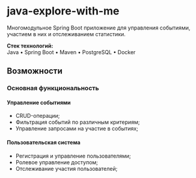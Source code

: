# java-explore-with-me

Многомодульное Spring Boot приложение для управления событиями, участием в них и отслеживанием статистики.  

**Стек технологий:**  
Java • Spring Boot • Maven • PostgreSQL • Docker  

## Возможности

### Основная функциональность
#### Управление событиями
- CRUD-операции;
- Фильтрация событий по различным критериям;
- Управление запросами на участие в событиях; 

#### Пользовательская система
- Регистрация и управление пользователями; 
- Ролевое управление доступом;
- Отслеживание участия пользователей;
